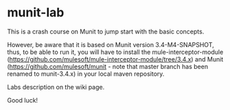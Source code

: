 munit-lab
=========
This is a crash course on Munit to jump start with the basic concepts. 

However, be aware that it is based on Munit version 3.4-M4-SNAPSHOT, thus, to be able to run it, you will have to install the mule-interceptor-module (https://github.com/mulesoft/mule-interceptor-module/tree/3.4.x) and Munit (https://github.com/mulesoft/munit - note that master branch has been renamed to munit-3.4.x) in your local maven repository.

Labs description on the wiki page.

Good luck!
